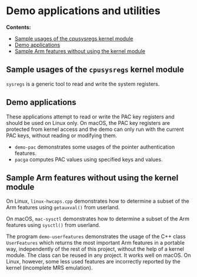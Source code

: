 # Demo applications and utilities

**Contents:**

* [Sample usages of the cpusysregs kernel module](#sample-usages-of-the-cpusysregs-kernel-module)
* [Demo applications](#demo-applications)
* [Sample Arm features without using the kernel module](#sample-arm-features-without-using-the-kernel-module)

## Sample usages of the `cpusysregs` kernel module

`sysregs` is a generic tool to read and write the system registers.

## Demo applications

These applications attempt to read or write the PAC key registers and
should be used on Linux only. On macOS, the PAC key registers are protected
from kernel access and the demo can only run with the current PAC keys,
without reading or modifying them.

- `demo-pac` demonstrates some usages of the pointer authentication features. 
- `pacga` computes PAC values using specified keys and values.

## Sample Arm features without using the kernel module

On Linux, `linux-hwcaps.cpp` demonstrates how to determine a subset of the Arm
features using `getauxval()` from userland.

On macOS, `mac-sysctl` demonstrates how to determine a subset of the Arm
features using `sysctl()` from userland.

The program `demo-userfeatures` demonstrates the usage of the C++ class
`UserFeatures` which returns the most important Arm features in a portable way,
independently of the rest of this project, without the help of a kernel module.
The class can be reused in any project. It works well on macOS. On Linux, however,
some less used features are incorrectly reported by the kernel (incomplete MRS emulation).
